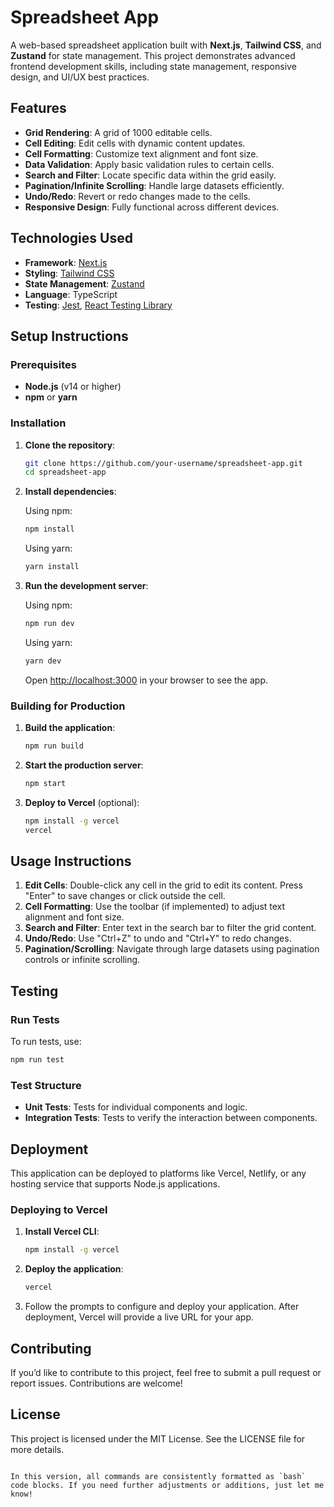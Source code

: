 # **Spreadsheet App**

A web-based spreadsheet application built with **Next.js**, **Tailwind CSS**, and **Zustand** for state management. This project demonstrates advanced frontend development skills, including state management, responsive design, and UI/UX best practices.

## **Features**

- **Grid Rendering**: A grid of 1000 editable cells.
- **Cell Editing**: Edit cells with dynamic content updates.
- **Cell Formatting**: Customize text alignment and font size.
- **Data Validation**: Apply basic validation rules to certain cells.
- **Search and Filter**: Locate specific data within the grid easily.
- **Pagination/Infinite Scrolling**: Handle large datasets efficiently.
- **Undo/Redo**: Revert or redo changes made to the cells.
- **Responsive Design**: Fully functional across different devices.

## **Technologies Used**

- **Framework**: [Next.js](https://nextjs.org/)
- **Styling**: [Tailwind CSS](https://tailwindcss.com/)
- **State Management**: [Zustand](https://zustand-demo.pmnd.rs/)
- **Language**: TypeScript
- **Testing**: [Jest](https://jestjs.io/), [React Testing Library](https://testing-library.com/docs/react-testing-library/intro/)

## **Setup Instructions**

### **Prerequisites**

- **Node.js** (v14 or higher)
- **npm** or **yarn**

### **Installation**

1. **Clone the repository**:

   ```bash
   git clone https://github.com/your-username/spreadsheet-app.git
   cd spreadsheet-app
   ```

2. **Install dependencies**:

   Using npm:

   ```bash
   npm install
   ```

   Using yarn:

   ```bash
   yarn install
   ```

3. **Run the development server**:

   Using npm:

   ```bash
   npm run dev
   ```

   Using yarn:

   ```bash
   yarn dev
   ```

   Open [http://localhost:3000](http://localhost:3000) in your browser to see the app.

### **Building for Production**

1. **Build the application**:

   ```bash
   npm run build
   ```

2. **Start the production server**:

   ```bash
   npm start
   ```

3. **Deploy to Vercel** (optional):

   ```bash
   npm install -g vercel
   vercel
   ```

## **Usage Instructions**

1. **Edit Cells**: Double-click any cell in the grid to edit its content. Press "Enter" to save changes or click outside the cell.
2. **Cell Formatting**: Use the toolbar (if implemented) to adjust text alignment and font size.
3. **Search and Filter**: Enter text in the search bar to filter the grid content.
4. **Undo/Redo**: Use "Ctrl+Z" to undo and "Ctrl+Y" to redo changes.
5. **Pagination/Scrolling**: Navigate through large datasets using pagination controls or infinite scrolling.

## **Testing**

### **Run Tests**

To run tests, use:

```bash
npm run test
```

### **Test Structure**

- **Unit Tests**: Tests for individual components and logic.
- **Integration Tests**: Tests to verify the interaction between components.

## **Deployment**

This application can be deployed to platforms like Vercel, Netlify, or any hosting service that supports Node.js applications.

### **Deploying to Vercel**

1. **Install Vercel CLI**:

   ```bash
   npm install -g vercel
   ```

2. **Deploy the application**:

   ```bash
   vercel
   ```

3. Follow the prompts to configure and deploy your application. After deployment, Vercel will provide a live URL for your app.

## **Contributing**

If you’d like to contribute to this project, feel free to submit a pull request or report issues. Contributions are welcome!

## **License**

This project is licensed under the MIT License. See the LICENSE file for more details.
```

In this version, all commands are consistently formatted as `bash` code blocks. If you need further adjustments or additions, just let me know!
